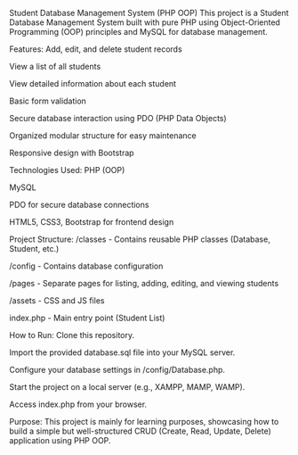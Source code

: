Student Database Management System (PHP OOP)
This project is a Student Database Management System built with pure PHP using Object-Oriented Programming (OOP) principles and MySQL for database management.

Features:
Add, edit, and delete student records

View a list of all students

View detailed information about each student

Basic form validation

Secure database interaction using PDO (PHP Data Objects)

Organized modular structure for easy maintenance

Responsive design with Bootstrap

Technologies Used:
PHP (OOP)

MySQL

PDO for secure database connections

HTML5, CSS3, Bootstrap for frontend design

Project Structure:
/classes - Contains reusable PHP classes (Database, Student, etc.)

/config - Contains database configuration

/pages - Separate pages for listing, adding, editing, and viewing students

/assets - CSS and JS files

index.php - Main entry point (Student List)

How to Run:
Clone this repository.

Import the provided database.sql file into your MySQL server.

Configure your database settings in /config/Database.php.

Start the project on a local server (e.g., XAMPP, MAMP, WAMP).

Access index.php from your browser.

Purpose:
This project is mainly for learning purposes, showcasing how to build a simple but well-structured CRUD (Create, Read, Update, Delete) application using PHP OOP.

